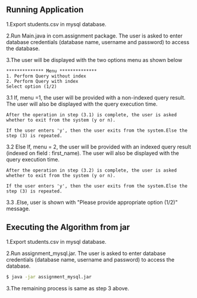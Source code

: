 ## Running Application

1.Export students.csv in mysql database.

2.Run Main.java in com.assignment package. 
     The user is asked to enter database credentials (database name, username and password) to access the database.

3.The user will be displayed with the two options menu as shown below

	************** Menu **************
	1. Perform Query without index
	2. Perform Query with index
	Select option (1/2)
3.1 If, menu =1, the user will be provided with a non-indexed query result. The user will also be displayed with the query execution time.

	After the operation in step (3.1) is complete, the user is asked whether to exit from the system (y or n).

 	If the user enters 'y', then the user exits from the system.Else the step (3) is repeated.

3.2 Else If, menu = 2, the user will be provided with an indexed query result (indexed on field : first_name). The user will also be displayed with the query execution time.

	After the operation in step (3.2) is complete, the user is asked whether to exit from the system (y or n).

 	If the user enters 'y', then the user exits from the system.Else the step (3) is repeated.
 	
 3.3 .Else, user is shown with "Please provide appropriate option (1/2)" message.
 
 
## Executing the Algorithm from jar

1.Export students.csv in mysql database.

2.Run assignment_mysql.jar. The user is asked to enter database credentials (database name, username and password) to access the database.

```bash
$ java -jar assignment_mysql.jar
```

3.The remaining process is same as step 3  above.

